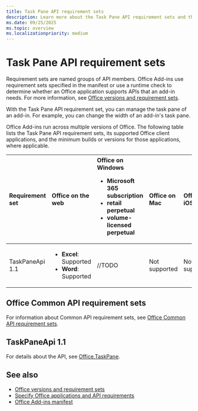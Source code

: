 ```yaml
---
title: Task Pane API requirement sets
description: Learn more about the Task Pane API requirement sets and the platforms it supports.
ms.date: 09/25/2025
ms.topic: overview
ms.localizationpriority: medium
---
```


# Task Pane API requirement sets

Requirement sets are named groups of API members. Office Add-ins use requirement sets specified in the manifest or use a runtime check to determine whether an Office application supports APIs that an add-in needs. For more information, see [Office versions and requirement sets](/office/dev/add-ins/develop/office-versions-and-requirement-sets).

With the Task Pane API requirement set, you can manage the task pane of an add-in. For example, you can change the width of an add-in's task pane.

Office Add-ins run across multiple versions of Office. The following table lists the Task Pane API requirement sets, its supported Office client applications, and the minimum builds or versions for those applications, where applicable.

| Requirement set | Office on the web | Office on Windows<ul><li>Microsoft 365 subscription</li><li>retail perpetual</li><li>volume-licensed perpetual</li></ul> | Office on Mac | Office on iOS | Outlook on Android |
|:-----|:-----|:-----|:-----|:-----|:-----|
| TaskPaneApi 1.1 | <ul><li>**Excel**: Supported</li><li>**Word**: Supported</li></ul> | //TODO | Not supported | Not supported | Not supported |

## Office Common API requirement sets

For information about Common API requirement sets, see [Office Common API requirement sets](office-add-in-requirement-sets.md).

## TaskPaneApi 1.1

For details about the API, see [Office.TaskPane](/javascript/api/office/office.taskpane).

## See also

- [Office versions and requirement sets](/office/dev/add-ins/develop/office-versions-and-requirement-sets)
- [Specify Office applications and API requirements](/office/dev/add-ins/develop/specify-office-hosts-and-api-requirements)
- [Office Add-ins manifest](/office/dev/add-ins/develop/add-in-manifests)

